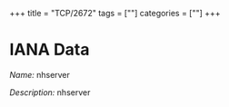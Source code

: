 +++
title = "TCP/2672"
tags = [""]
categories = [""]
+++

# IANA Data

_Name:_ nhserver

_Description:_ nhserver

